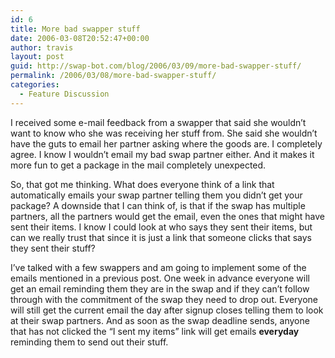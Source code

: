 ```yaml
---
id: 6
title: More bad swapper stuff
date: 2006-03-08T20:52:47+00:00
author: travis
layout: post
guid: http://swap-bot.com/blog/2006/03/09/more-bad-swapper-stuff/
permalink: /2006/03/08/more-bad-swapper-stuff/
categories:
  - Feature Discussion
---
```

I received some e-mail feedback from a swapper that said she wouldn&#8217;t want to know who she was receiving her stuff from. She said she wouldn&#8217;t have the guts to email her partner asking where the goods are. I completely agree. I know I wouldn&#8217;t email my bad swap partner either. And it makes it more fun to get a package in the mail completely unexpected.

So, that got me thinking. What does everyone think of a link that automatically emails your swap partner telling them you didn&#8217;t get your package? A downside that I can think of, is that if the swap has multiple partners, all the partners would get the email, even the ones that might have sent their items. I know I could look at who says they sent their items, but can we really trust that since it is just a link that someone clicks that says they sent their stuff?

I&#8217;ve talked with a few swappers and am going to implement some of the emails mentioned in a previous post. One week in advance everyone will get an email reminding them they are in the swap and if they can&#8217;t follow through with the commitment of the swap they need to drop out. Everyone will still get the current email the day after signup closes telling them to look at their swap partners. And as soon as the swap deadline sends, anyone that has not clicked the &#8220;I sent my items&#8221; link will get emails **everyday** reminding them to send out their stuff.